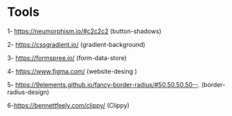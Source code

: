 # Tools

1- https://neumorphism.io/#c2c2c2   (button-shadows)

2- https://cssgradient.io/   (gradient-background) 

3- https://formspree.io/   (form-data-store)

4- https://www.figma.com/  (website-desing ) 

5- https://9elements.github.io/fancy-border-radius/#50.50.50.50--. (border-radius-design)

6-https://bennettfeely.com/clippy/  (Clippy)

